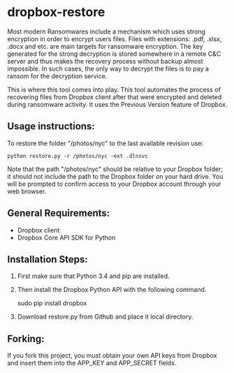 dropbox-restore
===============

Most modern Ransomwares include a mechanism which uses strong encryption in order to encrypt users files.
Files with extensions: .pdf, .xlsx, .docx and etc. are main targets for ransomware encryption. The key generated 
for the strong decryption is stored somewhere in a remote C&C server and thus makes the recovery process without 
backup almost impossible. In such cases, the only way to decrypt the files is to pay a ransom for the 
decryption service.

This is where this tool comes into play. This tool automates the process of recovering files from Dropbox client 
after that were encrypted and deleted during ransomware activity. It uses the Previous Version feature of Dropbox.

Usage instructions:
-------------------

To restore the folder "/photos/nyc" to the last available revision use:

    python restore.py -r /photos/nyc -ext .dlnsvc
    
Note that the path "/photos/nyc" should be relative to your Dropbox folder; it should not include the path to the Dropbox folder on your hard drive. You will be prompted to confirm access to your Dropbox account through your web browser.

General Requirements:
---------------------

- Dropbox client 
- Dropbox Core API SDK for Python

Installation Steps:
-------------------

1. First make sure that Python 3.4 and pip are installed. 
2. Then install the Dropbox Python API with the following command.

    sudo pip install dropbox

3. Download restore.py from Github and place it local directory.

Forking:
--------

If you fork this project, you must obtain your own API keys from Dropbox and insert them into the APP\_KEY and APP\_SECRET fields.
